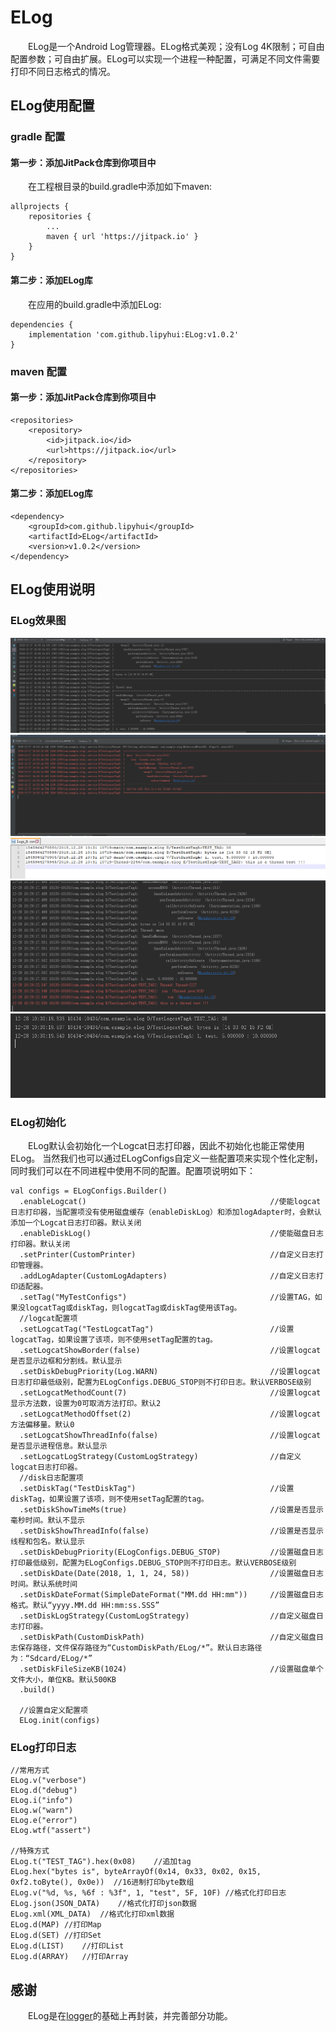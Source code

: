 # ELog
&emsp;&emsp;ELog是一个Android Log管理器。ELog格式美观；没有Log 4K限制；可自由配置参数；可自由扩展。ELog可以实现一个进程一种配置，可满足不同文件需要打印不同日志格式的情况。

## ELog使用配置
### gradle 配置
#### 第一步：添加JitPack仓库到你项目中
&emsp;&emsp;在工程根目录的build.gradle中添加如下maven:
```
allprojects {
	repositories {
		...
		maven { url 'https://jitpack.io' }
	}
}
```

#### 第二步：添加ELog库
&emsp;&emsp;在应用的build.gradle中添加ELog:
```
dependencies {
	implementation 'com.github.lipyhui:ELog:v1.0.2'
}
```

### maven 配置
#### 第一步：添加JitPack仓库到你项目中
```
<repositories>
	<repository>
		<id>jitpack.io</id>
		<url>https://jitpack.io</url>
	</repository>
</repositories>
```

#### 第二步：添加ELog库
```
<dependency>
	<groupId>com.github.lipyhui</groupId>
	<artifactId>ELog</artifactId>
	<version>v1.0.2</version>
</dependency>
```

## ELog使用说明
### ELog效果图
![图一](https://raw.githubusercontent.com/lipyhui/ELog/master/screenshots/1.png)
![图二](https://raw.githubusercontent.com/lipyhui/ELog/master/screenshots/2.png)
![图三](https://raw.githubusercontent.com/lipyhui/ELog/master/screenshots/3.png)
![图四](https://raw.githubusercontent.com/lipyhui/ELog/master/screenshots/4.png)
![图五](https://raw.githubusercontent.com/lipyhui/ELog/master/screenshots/5.png)

### ELog初始化
&emsp;&emsp;ELog默认会初始化一个Logcat日志打印器，因此不初始化也能正常使用ELog。
当然我们也可以通过ELogConfigs自定义一些配置项来实现个性化定制，同时我们可以在不同进程中使用不同的配置。配置项说明如下：
```
val configs = ELogConfigs.Builder()
  .enableLogcat()                                         //使能logcat日志打印器，当配置项没有使用磁盘缓存（enableDiskLog）和添加logAdapter时，会默认添加一个Logcat日志打印器。默认关闭
  .enableDiskLog()                                        //使能磁盘日志打印器。默认关闭
  .setPrinter(CustomPrinter)                              //自定义日志打印管理器。
  .addLogAdapter(CustomLogAdapters)                       //自定义日志打印适配器。
  .setTag("MyTestConfigs")                                //设置TAG，如果没logcatTag或diskTag，则logcatTag或diskTag使用该Tag。
  //logcat配置项
  .setLogcatTag("TestLogcatTag")                          //设置logcatTag，如果设置了该项，则不使用setTag配置的tag。
  .setLogcatShowBorder(false)                             //设置logcat是否显示边框和分割线。默认显示
  .setDiskDebugPriority(Log.WARN)                         //设置logcat日志打印最低级别，配置为ELogConfigs.DEBUG_STOP则不打印日志。默认VERBOSE级别
  .setLogcatMethodCount(7)                                //设置logcat显示方法数，设置为0可取消方法打印。默认2
  .setLogcatMethodOffset(2)                               //设置logcat方法偏移量。默认0
  .setLogcatShowThreadInfo(false)                         //设置logcat是否显示进程信息。默认显示
  .setLogcatLogStrategy(CustomLogStrategy)                //自定义logcat日志打印器。
  //disk日志配置项
  .setDiskTag("TestDiskTag")                              //设置diskTag，如果设置了该项，则不使用setTag配置的tag。
  .setDiskShowTimeMs(true)                                //设置是否显示毫秒时间。默认不显示
  .setDiskShowThreadInfo(false)                           //设置是否显示线程和包名。默认显示
  .setDiskDebugPriority(ELogConfigs.DEBUG_STOP)           //设置磁盘日志打印最低级别，配置为ELogConfigs.DEBUG_STOP则不打印日志。默认VERBOSE级别
  .setDiskDate(Date(2018, 1, 1, 24, 58))                  //设置磁盘日志时间。默认系统时间
  .setDiskDateFormat(SimpleDateFormat("MM.dd HH:mm"))     //设置磁盘日志格式。默认“yyyy.MM.dd HH:mm:ss.SSS”
  .setDiskLogStrategy(CustomLogStrategy)                  //自定义磁盘日志打印器。
  .setDiskPath(CustomDiskPath)                            //自定义磁盘日志保存路径，文件保存路径为“CustomDiskPath/ELog/*”。默认日志路径为：“Sdcard/ELog/*”
  .setDiskFileSizeKB(1024)                            	  //设置磁盘单个文件大小，单位KB。默认500KB
  .build()

  //设置自定义配置项
  ELog.init(configs)
```

### ELog打印日志
```
//常用方式
ELog.v("verbose")
ELog.d("debug")
ELog.i("info")
ELog.w("warn")
ELog.e("error")
ELog.wtf("assert")

//特殊方式
ELog.t("TEST_TAG").hex(0x08)	//追加tag
ELog.hex("bytes is", byteArrayOf(0x14, 0x33, 0x02, 0x15, 0xf2.toByte(), 0x0e))	//16进制打印byte数组
ELog.v("%d, %s, %6f : %3f", 1, "test", 5F, 10F)	//格式化打印日志
ELog.json(JSON_DATA)	//格式化打印json数据
ELog.xml(XML_DATA)	//格式化打印xml数据
ELog.d(MAP)	//打印Map
ELog.d(SET)	//打印Set
ELog.d(LIST)	//打印List
ELog.d(ARRAY)	//打印Array
```

## 感谢
&emsp;&emsp;ELog是在[logger](https://github.com/orhanobut/logger)的基础上再封装，并完善部分功能。
